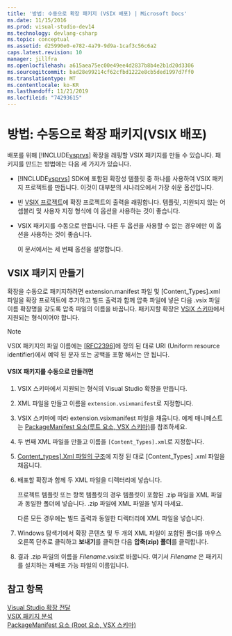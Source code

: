 ```yaml
---
title: '방법: 수동으로 확장 패키지 (VSIX 배포) | Microsoft Docs'
ms.date: 11/15/2016
ms.prod: visual-studio-dev14
ms.technology: devlang-csharp
ms.topic: conceptual
ms.assetid: d25990e0-e782-4a79-9d9a-1caf3c56c6a2
caps.latest.revision: 10
manager: jillfra
ms.openlocfilehash: a615aea75ec00e49ee4d2837b8b4e2b1d20d3306
ms.sourcegitcommit: bad28e99214cf62cfbd1222e8cb5ded1997d7ff0
ms.translationtype: MT
ms.contentlocale: ko-KR
ms.lasthandoff: 11/21/2019
ms.locfileid: "74293615"
---
```

# <a name="how-to-manually-package-an-extension-vsix-deployment"></a>방법: 수동으로 확장 패키지(VSIX 배포)
배포를 위해 [!INCLUDE[vsprvs](../includes/vsprvs-md.md)] 확장을 래핑할 VSIX 패키지를 만들 수 있습니다. 패키지를 만드는 방법에는 다음 세 가지가 있습니다.  
  
- [!INCLUDE[vsprvs](../includes/vsprvs-md.md)] SDK에 포함된 확장성 템플릿 중 하나를 사용하여 VSIX 패키지 프로젝트를 만듭니다. 이것이 대부분의 시나리오에서 가장 쉬운 옵션입니다.  
  
- 빈 [VSIX 프로젝트](../extensibility/vsix-project-template.md)에 확장 프로젝트의 출력을 래핑합니다. 템플릿, 지원되지 않는 어셈블리 및 사용자 지정 형식에 이 옵션을 사용하는 것이 좋습니다.  
  
- VSIX 패키지를 수동으로 만듭니다. 다른 두 옵션을 사용할 수 없는 경우에만 이 옵션을 사용하는 것이 좋습니다.  
  
  이 문서에서는 세 번째 옵션을 설명합니다.  
  
## <a name="creating-a-vsix-package"></a>VSIX 패키지 만들기  
 확장을 수동으로 패키지하려면 extension.manifest 파일 및 [Content_Types].xml 파일을 확장 프로젝트에 추가하고 빌드 출력과 함께 압축 파일에 넣은 다음 .vsix 파일 이름 확장명을 갖도록 압축 파일의 이름을 바꿉니다. 패키지할 확장은 [VSIX 스키마](https://msdn.microsoft.com/76e410ec-b1fb-4652-ac98-4a4c52e09a2b)에서 지원되는 형식이어야 합니다.  
  
> [!NOTE]
> VSIX 패키지의 파일 이름에는 [\[RFC2396\]](https://go.microsoft.com/fwlink/?LinkId=90339)에 정의 된 대로 URI (Uniform resource identifier)에서 예약 된 문자 또는 공백을 포함 해서는 안 됩니다.  
  
#### <a name="to-manually-create-a-vsix-package"></a>VSIX 패키지를 수동으로 만들려면  
  
1. VSIX 스키마에서 지원되는 형식의 Visual Studio 확장을 만듭니다.  
  
2. XML 파일을 만들고 이름을 `extension.vsixmanifest`로 지정합니다.  
  
3. VSIX 스키마에 따라 extension.vsixmanifest 파일을 채웁니다. 예제 매니페스트는 [PackageManifest 요소(루트 요소, VSX 스키마)](https://msdn.microsoft.com/f8ae42ba-775a-4d2b-976a-f556e147f187)를 참조하세요.  
  
4. 두 번째 XML 파일을 만들고 이름을 `[Content_Types].xml`로 지정합니다.  
  
5. [Content_types\].Xml 파일의 구조](../extensibility/the-structure-of-the-content-types-dot-xml-file.md)에 지정 된 대로 [Content_Types] .xml 파일을 채웁니다.  
  
6. 배포할 확장과 함께 두 XML 파일을 디렉터리에 넣습니다.  
  
     프로젝트 템플릿 또는 항목 템플릿의 경우 템플릿이 포함된 .zip 파일을 XML 파일과 동일한 폴더에 넣습니다. .zip 파일에 XML 파일을 넣지 마세요.  
  
     다른 모든 경우에는 빌드 출력과 동일한 디렉터리에 XML 파일을 넣습니다.  
  
7. Windows 탐색기에서 확장 콘텐츠 및 두 개의 XML 파일이 포함된 폴더를 마우스 오른쪽 단추로 클릭하고 **보내기**를 클릭한 다음 **압축(zip) 폴더**를 클릭합니다.  
  
8. 결과 .zip 파일의 이름을 *Filename*.vsix로 바꿉니다. 여기서 *Filename* 은 패키지를 설치하는 재배포 가능 파일의 이름입니다.  
  
## <a name="see-also"></a>참고 항목  
 [Visual Studio 확장  전달](../extensibility/shipping-visual-studio-extensions.md)  
 [VSIX 패키지  분석](../extensibility/anatomy-of-a-vsix-package.md)  
 [PackageManifest 요소 (Root 요소, VSX 스키마)](https://msdn.microsoft.com/f8ae42ba-775a-4d2b-976a-f556e147f187)